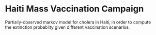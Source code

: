# Haiti Mass Vaccination Campaign

Partially-observed markov model for cholera in Haiti, in order to compute the extinction probablity given different vaccination scenarios.